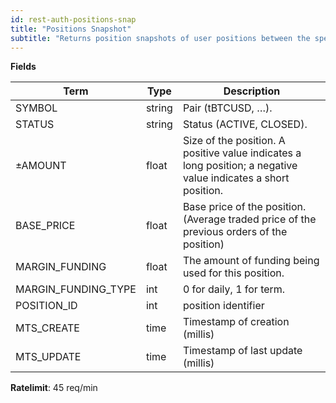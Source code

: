 ```yaml
---
id: rest-auth-positions-snap
title: "Positions Snapshot"
subtitle: "Returns position snapshots of user positions between the specified start and end perimiters. Snapshots are taken daily."
---
```


**Fields**

Term | Type | Description
--|--|--
SYMBOL | string | Pair (tBTCUSD, …).
STATUS | string | Status (ACTIVE, CLOSED).
±AMOUNT | float | Size of the position. A positive value indicates a long position; a negative value indicates a short position.
BASE_PRICE | float | Base price of the position. (Average traded price of the previous orders of the position)
MARGIN_FUNDING | float | The amount of funding being used for this position.
MARGIN_FUNDING_TYPE | int | 0 for daily, 1 for term.
POSITION_ID | int | position identifier
MTS_CREATE | time | Timestamp of creation (millis)
MTS_UPDATE | time | Timestamp of last update (millis)

**Ratelimit**: 45 req/min
